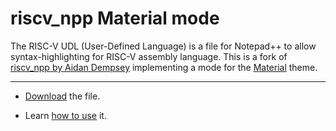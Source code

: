 # riscv_npp Material mode
The RISC-V UDL (User-Defined Language) is a file for Notepad++ to allow syntax-highlighting for RISC-V assembly language.
This is a fork of [riscv_npp by Aidan Dempsey](https://github.com/aidandempsey/riscv_npp) implementing a mode for the [Material](https://github.com/Codextor/npp-material-theme?tab=readme-ov-file) theme.

---

- [Download](https://raw.githubusercontent.com/fietec/riscv_npp/refs/heads/main/RISCV-Material.xml) the file.

- Learn [how to use](https://npp-user-manual.org/docs/user-defined-language-system/#import-a-udl) it.
